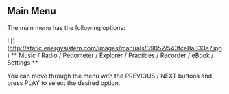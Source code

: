 ## Main Menu

The main menu has the following options:


! [] (http://static.energysistem.com/images/manuals/39052/543fce8a833e7.jpg)
** Music / Radio / Pedometer / Explorer / Practices / Recorder / eBook / Settings **

You can move through the menu with the PREVIOUS / NEXT buttons and press PLAY to select the desired option.
